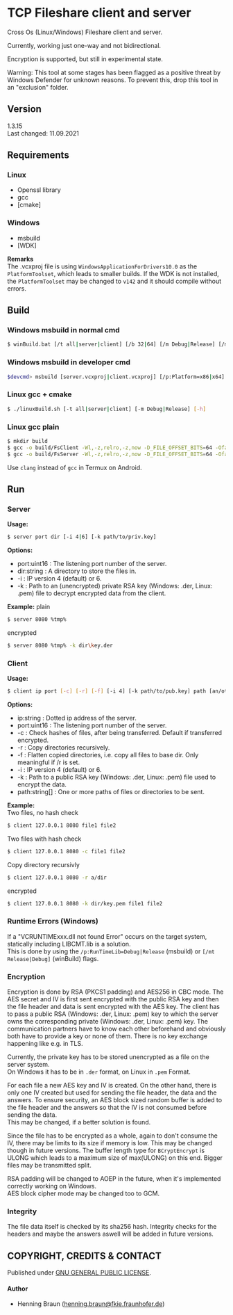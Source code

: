 # TCP Fileshare client and server
Cross Os (Linux/Windows) Fileshare client and server.  

Currently, working just one-way and not bidirectional.

Encryption is supported, but still in experimental state.

Warning: 
This tool at some stages has been flagged as a positive threat by Windows Defender for unknown reasons. 
To prevent this, drop this tool in an "exclusion" folder.


## Version ##
1.3.15  
Last changed: 11.09.2021


## Requirements
### Linux ###
- Openssl library
- gcc
- [cmake]

### Windows ###
- msbuild 
- [WDK]

**Remarks**  
The .vcxproj file is using `WindowsApplicationForDrivers10.0` as the `PlatformToolset`, which leads to smaller builds. 
If the WDK is not installed, the `PlatformToolset` may be changed to `v142` and it should compile without errors.


## Build

### Windows msbuild in normal cmd
```bash
$ winBuild.bat [/t all|server|client] [/b 32|64] [/m Debug|Release] [/mt no|Release|Debug]  [/?]
```

### Windows msbuild in developer cmd
```bash
$devcmd> msbuild [server.vcxproj|client.vcxproj] [/p:Platform=x86|x64] [/p:Configuration=Debug|Release] [/p:RunTimeLib=Debug|Release]
```

### Linux gcc + cmake 
```bash
$ ./linuxBuild.sh [-t all|server|client] [-m Debug|Release] [-h]
```

### Linux gcc plain
```bash
$ mkdir build
$ gcc -o build/FsClient -Wl,-z,relro,-z,now -D_FILE_OFFSET_BITS=64 -Ofast -L/usr/lib -lcrypto src/client.c shared/*.c shared/collections/*.c shared/crypto/linux/*.c shared/files/Files.c shared/files/FilesL.c shared/net/sock.c shared/net/linSock.c src/FsHeader.c -Ishared  
$ gcc -o build/FsServer -Wl,-z,relro,-z,now -D_FILE_OFFSET_BITS=64 -Ofast -L/usr/lib -lcrypto src/server.c shared/*.c shared/collections/*.c shared/crypto/linux/*.c shared/files/Files.c shared/files/FilesL.c shared/net/sock.c shared/net/linSock.c src/FsHeader.c -Ishared  
```
Use `clang` instead of `gcc` in Termux on Android.

## Run
### Server
**Usage:**
```bash
$ server port dir [-i 4|6] [-k path/to/priv.key]
```
**Options:**
 - port:uint16 : The listening port number of the server.
 - dir:string : A directory to store the files in. 
 - -i : IP version 4 (default) or 6. 
 - -k : Path to an (unencrypted) private RSA key (Windows: .der, Linux: .pem) file to decrypt encrypted data from the client. 
 
**Example:**
plain
```bash
$ server 8080 %tmp%
```
encrypted
```bash
$ server 8080 %tmp% -k dir\key.der
```

### Client
**Usage:**
```bash
$ client ip port [-c] [-r] [-f] [-i 4] [-k path/to/pub.key] path [an/other/path ...]
```
**Options:**
 - ip:string : Dotted ip address of the server.
 - port:uint16 : The listening port number of the server.
 - -c : Check hashes of files, after being transferred. Default if transferred encrypted.
 - -r : Copy directories recursively.
 - -f : Flatten copied directories, i.e. copy all files to base dir. Only meaningful if /r is set.
 - -i : IP version 4 (default) or 6.
 - -k : Path to a public RSA key (Windows: .der, Linux: .pem) file used to encrypt the data.
 - path:string[] : One or more paths of files or directories to be sent.
 
**Example:**  
Two files, no hash check
```bash
$ client 127.0.0.1 8080 file1 file2
```
Two files with hash check
```bash
$ client 127.0.0.1 8080 -c file1 file2
```
Copy directory recursivly
```bash
$ client 127.0.0.1 8080 -r a/dir
```
encrypted
```bash
$ client 127.0.0.1 8080 -k dir/key.pem file1 file2
```


### Runtime Errors (Windows)
If a "VCRUNTIMExxx.dll not found Error" occurs on the target system, statically including LIBCMT.lib is a solution.  
This is done by using the `/p:RunTimeLib=Debug|Release` (msbuild) or `[/mt Release|Debug]` (winBuild) flags.


### Encryption
Encryption is done by RSA (PKCS1 padding) and AES256 in CBC mode.
The AES secret and IV is first sent encrypted with the public RSA key and then the file header and data is sent encrypted with the AES key.
The client has to pass a public RSA (Windows: .der, Linux: .pem) key to which the server owns the corresponding private (Windows: .der, Linux: .pem) key.
The communication partners have to know each other beforehand and obviously both have to provide a key or none of them.
There is no key exchange happening like e.g. in TLS.  

Currently, the private key has to be stored unencrypted as a file on the server system.  
On Windows it has to be in `.der` format, on Linux in `.pem` Format.

For each file a new AES key and IV is created.
On the other hand, there is only one IV created but used for sending the file header, the data and the answers.
To ensure security, an AES block sized random buffer is added to the file header and the answers so that the IV is not consumed before sending the data.  
This may be changed, if a better solution is found.

Since the file has to be encrypted as a whole, again to don't consume the IV, there may be limits to its size if memory is low.
This may be changed though in future versions.
The buffer length type for `BCryptEncrypt` is ULONG which leads to a maximum size of max(ULONG) on this end.
Bigger files may be transmitted split.

RSA padding will be changed to AOEP in the future, when it's implemented correctly working on Windows.  
AES block cipher mode may be changed too to GCM.


### Integrity
The file data itself is checked by its sha256 hash. 
Integrity checks for the headers and maybe the answers aswell will be added in future versions.


## COPYRIGHT, CREDITS & CONTACT ## 
Published under [GNU GENERAL PUBLIC LICENSE](LICENSE).

#### Author ####
- Henning Braun ([henning.braun@fkie.fraunhofer.de](henning.braun@fkie.fraunhofer.de)) 
